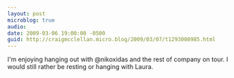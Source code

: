 ```yaml
---
layout: post
microblog: true
audio: 
date: 2009-03-06 19:00:00 -0500
guid: http://craigmcclellan.micro.blog/2009/03/07/t1293008985.html
---
```

I'm enjoying hanging out with @nikoxidas and the rest of company on tour.  I would still rather be resting or hanging with Laura.
